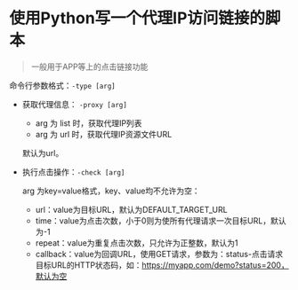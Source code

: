 # 使用Python写一个代理IP访问链接的脚本

> 一般用于APP等上的点击链接功能

命令行参数格式：```-type [arg]```

* 获取代理信息： ```-proxy [arg]```

    * arg 为 list 时，获取代理IP列表
    * arg 为 url 时，获取代理IP资源文件URL
    
    默认为url。


* 执行点击操作：```-check [arg]```    
    
    arg 为key=value格式，key、value均不允许为空：

    * url：value为目标URL，默认为DEFAULT_TARGET_URL
    * time：value为点击次数，小于0则为使所有代理请求一次目标URL，默认为-1
    * repeat：value为重复点击次数，只允许为正整数，默认为1
    * callback：value为回调URL，使用GET请求，参数为：status-点击请求目标URL的HTTP状态码，如：https://myapp.com/demo?status=200，默认为空
